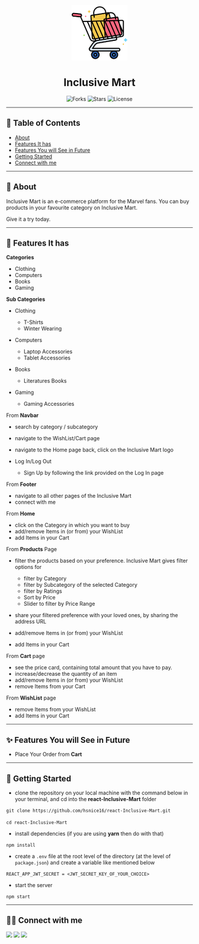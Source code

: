 <div align="center">

<img alt="inclusive mart logo" src="public/logo-bg-white.png" width="150px" height="150px" />

# Inclusive Mart

![Forks](https://img.shields.io/github/forks/hsnice16/react-Inclusive-Mart)
![Stars](https://img.shields.io/github/stars/hsnice16/react-Inclusive-Mart)
![License](https://img.shields.io/github/license/hsnice16/react-Inclusive-Mart)

</div>

---

## 📕 Table of Contents

- [About](#-about)
- [Features It has](#-features-it-has)
- [Features You will See in Future](#-features-you-will-see-in-future)
- [Getting Started](#-getting-started)
- [Connect with me](#-connect-with-me)

---

## 📖 About

Inclusive Mart is an e-commerce platform for the Marvel fans. You can buy products in your favourite category on Inclusive Mart.

Give it a try today.

---

## 🚀 Features It has

**Categories**

- Clothing
- Computers
- Books
- Gaming

**Sub Categories**

- Clothing

  + T-Shirts
  + Winter Wearing

- Computers

  + Laptop Accessories
  + Tablet Accessories

- Books
 
  + Literatures Books

- Gaming

  + Gaming Accessories

From **Navbar**

- search by category / subcategory
- navigate to the WishList/Cart page
- navigate to the Home page back, click on the Inclusive Mart logo
- Log In/Log Out

  - Sign Up by following the link provided on the Log In page

From **Footer**

- navigate to all other pages of the Inclusive Mart
- connect with me

From **Home**

- click on the Category in which you want to buy
- add/remove Items in (or from) your WishList
- add Items in your Cart

From **Products** Page

- filter the products based on your preference. Inclusive Mart gives filter options for

  - filter by Category
  - filter by Subcategory of the selected Category
  - filter by Ratings
  - Sort by Price
  - Slider to filter by Price Range

- share your filtered preference with your loved ones, by sharing the address URL
- add/remove Items in (or from) your WishList
- add Items in your Cart

From **Cart** page

- see the price card, containing total amount that you have to pay.
- increase/decrease the quantity of an item
- add/remove Items in (or from) your WishList
- remove Items from your Cart

From **WishList** page

- remove Items from your WishList
- add Items in your Cart

---

## ✨ Features You will See in Future

- Place Your Order from **Cart**

---

## 🔌 Getting Started

- clone the repository on your local machine with the command below in your terminal, and cd into the **react-Inclusive-Mart** folder

```
git clone https://github.com/hsnice16/react-Inclusive-Mart.git

cd react-Inclusive-Mart
```

- install dependencies (if you are using **yarn** then do with that)

```
npm install
```

- create a `.env` file at the root level of the directory (at the level of `package.json`) and create a variable like mentioned below

```
REACT_APP_JWT_SECRET = <JWT_SECRET_KEY_OF_YOUR_CHOICE>
```

- start the server

```
npm start
```

---

## 👨‍💻 Connect with me

<a href="https://twitter.com/hsnice16"><img src="https://img.shields.io/badge/Twitter-1DA1F2?style=for-the-badge&logo=twitter&logoColor=white"/></a>
<a href="https://www.linkedin.com/in/hsnice16/"><img src="https://img.shields.io/badge/LinkedIn-0077B5?style=for-the-badge&logo=linkedin&logoColor=white"/></a>
<a href="https://www.instagram.com/hsnice16/"><img src="https://img.shields.io/badge/Instagram-E4405F?style=for-the-badge&logo=instagram&logoColor=white"/></a>
